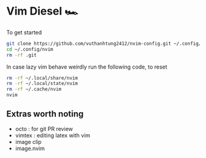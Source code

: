 # Vim Diesel 🏎️

To get started

``` bash
git clone https://github.com/vuthanhtung2412/nvim-config.git ~/.config/nvim
cd ~/.config/nvim
rm -rf .git
```

In case lazy vim behave weirdly run the following code, to reset

```bash
rm -rf ~/.local/share/nvim
rm -rf ~/.local/state/nvim
rm -rf ~/.cache/nvim
nvim
```

## Extras worth noting

+ octo : for git PR review
+ vimtex : editing latex with vim
+ image clip
+ image.nvim
